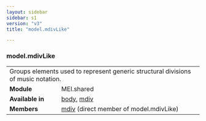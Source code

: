 ```yaml
---
layout: sidebar
sidebar: s1
version: "v3"
title: "model.mdivLike"

---
```


<div class="classSpec model">
   <h3 id="model.mdivLike">model.mdivLike</h3>
   <table class="wovenodd">
      <tr>
         <td colspan="2" class="wovenodd-col2">Groups elements used to represent generic structural divisions of music notation.</td>
      </tr>
      <tr>
         <td class="wovenodd-col1">
            <strong>Module</strong>
         </td>
         <td class="wovenodd-col2">MEI.shared</td>
      </tr>
      <tr>
         <td class="wovenodd-col1">
            <strong>Available in</strong>
         </td>
         <td class="wovenodd-col2">
            <div class="parent">
               <div>
                  <a class="link_odd_elementSpec" href="/{{ page.version }}/elements/body.html">body</a>, 
                  <a class="link_odd_elementSpec" href="/{{ page.version }}/elements/mdiv.html">mdiv</a>
               </div>
            </div>
         </td>
      </tr>
      <tr>
         <td class="wovenodd-col1">
            <strong>Members</strong>
         </td>
         <td class="wovenodd-col2">
            <div class="parent">
               <div>
                  <a class="link_odd_elementSpec" href="/{{ page.version }}/elements/mdiv.html">mdiv</a> (direct member of model.mdivLike)
               </div>
            </div>
         </td>
      </tr>
   </table>
</div>